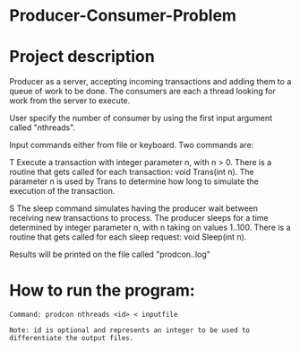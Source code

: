 # Producer-Consumer-Problem

# Project description
Producer as a server, accepting incoming transactions and adding them to a queue of work
to be done. The consumers are each a thread looking for work from the server to execute. 

User specify the number of consumer by using the first input argument called "nthreads". 

Input commands either from file or keyboard. Two commands are:

  T <n> 
    Execute a transaction with integer parameter n, with n > 0. There is a routine
    that gets called for each transaction: void Trans(int n). The parameter n is
    used by Trans to determine how long to simulate the execution of the transaction.
    
  S <n> The sleep command simulates having the producer wait between receiving new
    transactions to process. The producer sleeps for a time determined by integer
    parameter n, with n taking on values 1..100. There is a routine that gets called for
    each sleep request: void Sleep(int n).
 
 Results will be printed on the file called "prodcon.<id>.log"
   
# How to run the program:
    Command: prodcon nthreads <id> < inputfile
    
    Note: id is optional and represents an integer to be used to differentiate the output files.
